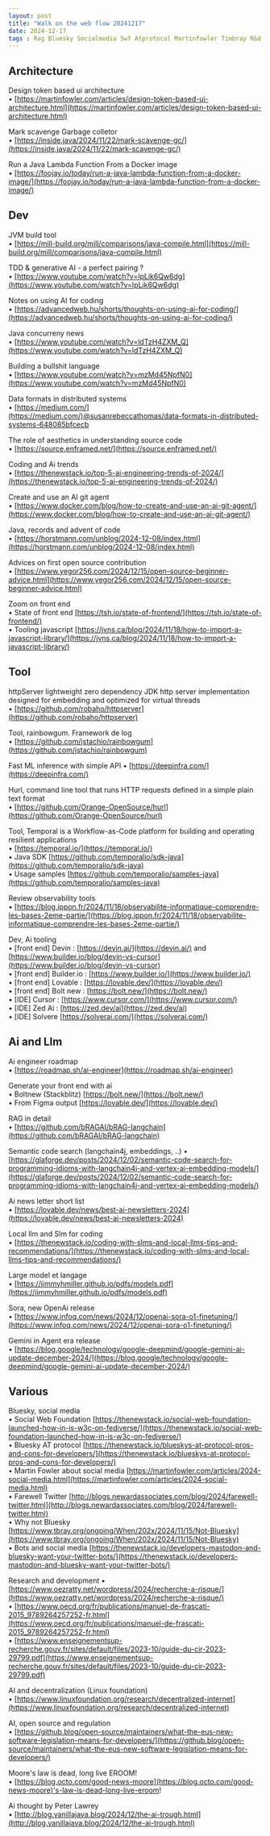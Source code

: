 ```yaml
---
layout: post
title: "Walk on the web flow 20241217"
date: 2024-12-17
tags : Rag Bluesky Socialmedia Swf Atprotocol Martinfowler Timbray R&d Research Httpserver Decentralization Ai Linuxfoundation Jvm Build Log Rainbowgum Newsletter Langchain4j Deepinfra Inference Api Figma Stackbliz Boltnew Lovable Tdd Genai Coding Concurrency Regulation Hurl Http Slm Localllm Language Data Avro Parquet Iceberg Temporal Api Augmenteddeveloper Cursor Roadmap Aiengineer Git Aiagent Records Adventofcode Java Docker Function Lambda Opensource Advice Moore Eroom Law Peterlawrey Openai Sora Observability Zedai Cursor Lovable Boltnew Solverai Devin Builder Gc Garbagecollector Markscavenge 
---
```


## Architecture  

Design token based ui architecture        
	• [https://martinfowler.com/articles/design-token-based-ui-architecture.html](https://martinfowler.com/articles/design-token-based-ui-architecture.html)      

Mark scavenge Garbage colletor     
	• [https://inside.java/2024/11/22/mark-scavenge-gc/](https://inside.java/2024/11/22/mark-scavenge-gc/)     

Run a Java Lambda Function From a Docker image        
	• [https://foojay.io/today/run-a-java-lambda-function-from-a-docker-image/](https://foojay.io/today/run-a-java-lambda-function-from-a-docker-image/)    

## Dev   

JVM build tool    
	• [https://mill-build.org/mill/comparisons/java-compile.html](https://mill-build.org/mill/comparisons/java-compile.html)       

TDD & generative AI - a perfect pairing ?      
	• [https://www.youtube.com/watch?v=IpLik6Qw6dg](https://www.youtube.com/watch?v=IpLik6Qw6dg)         

Notes on using AI for coding      
	• [https://advancedweb.hu/shorts/thoughts-on-using-ai-for-coding/](https://advancedweb.hu/shorts/thoughts-on-using-ai-for-coding/)         

Java concurreny news          
	• [https://www.youtube.com/watch?v=ldTzH4ZXM_Q](https://www.youtube.com/watch?v=ldTzH4ZXM_Q)            

Building a bullshit language        
	• [https://www.youtube.com/watch?v=mzMd45NpfN0](https://www.youtube.com/watch?v=mzMd45NpfN0)         

Data formats in distributed systems       
	• [https://medium.com/](https://medium.com/)@susanrebeccathomas/data-formats-in-distributed-systems-648085bfcecb         

The role of aesthetics in understanding source code       
	• [https://source.enframed.net/](https://source.enframed.net/)        

Coding and Ai trends      
	• [https://thenewstack.io/top-5-ai-engineering-trends-of-2024/](https://thenewstack.io/top-5-ai-engineering-trends-of-2024/)       

Create and use an AI git agent       
	• [https://www.docker.com/blog/how-to-create-and-use-an-ai-git-agent/](https://www.docker.com/blog/how-to-create-and-use-an-ai-git-agent/)           

Java, records and advent of code       
	• [https://horstmann.com/unblog/2024-12-08/index.html](https://horstmann.com/unblog/2024-12-08/index.html)        

Advices on first open source contribution     
	• [https://www.yegor256.com/2024/12/15/open-source-beginner-advice.html](https://www.yegor256.com/2024/12/15/open-source-beginner-advice.html)        

Zoom on front end      
	• State of front end [https://tsh.io/state-of-frontend/](https://tsh.io/state-of-frontend/)       
	• Tooling javascript [https://jvns.ca/blog/2024/11/18/how-to-import-a-javascript-library/](https://jvns.ca/blog/2024/11/18/how-to-import-a-javascript-library/)       

## Tool   

httpServer  lightweight zero dependency JDK http server implementation designed for embedding and optimized for virtual threads         
	• [https://github.com/robaho/httpserver](https://github.com/robaho/httpserver)         

Tool, rainbowgum. Framework de log      
	• [https://github.com/jstachio/rainbowgum](https://github.com/jstachio/rainbowgum)       

Fast ML inference with simple API
	• [https://deepinfra.com/](https://deepinfra.com/)      

Hurl,  command line tool that runs HTTP requests defined in a simple plain text format        
	• [https://github.com/Orange-OpenSource/hurl](https://github.com/Orange-OpenSource/hurl)      

Tool, Temporal is a Workflow-as-Code platform for building and operating resilient applications        
	• [https://temporal.io/](https://temporal.io/)       
	• Java SDK [https://github.com/temporalio/sdk-java](https://github.com/temporalio/sdk-java)        
	• Usage samples [https://github.com/temporalio/samples-java](https://github.com/temporalio/samples-java)        

Review observability tools     
	• [https://blog.ippon.fr/2024/11/18/observabilite-informatique-comprendre-les-bases-2eme-partie/](https://blog.ippon.fr/2024/11/18/observabilite-informatique-comprendre-les-bases-2eme-partie/)       


Dev, Ai tooling       
	• [front end] Devin : [https://devin.ai/](https://devin.ai/) and [https://www.builder.io/blog/devin-vs-cursor](https://www.builder.io/blog/devin-vs-cursor)      
	• [front end] Builder.io : [https://www.builder.io/](https://www.builder.io/)        
	• [front end] Lovable : [https://lovable.dev/](https://lovable.dev/)       
	• [front end] Bolt new : [https://bolt.new/](https://bolt.new/)       
	• [IDE] Cursor : [https://www.cursor.com/](https://www.cursor.com/)         
	• [IDE] Zed Ai : [https://zed.dev/ai](https://zed.dev/ai)      
	• [IDE] Solvere [https://solverai.com/](https://solverai.com/)       


## Ai and Llm

Ai engineer roadmap       
	• [https://roadmap.sh/ai-engineer](https://roadmap.sh/ai-engineer)         

Generate your front end with ai       
	• Boltnew (Stackblitz) [https://bolt.new/](https://bolt.new/)        
	• From Figma output [https://lovable.dev/](https://lovable.dev/)        

RAG in detail      
	• [https://github.com/bRAGAI/bRAG-langchain](https://github.com/bRAGAI/bRAG-langchain)        

Semantic code search (langchain4j, embeddings, ..)
	• [https://glaforge.dev/posts/2024/12/02/semantic-code-search-for-programming-idioms-with-langchain4j-and-vertex-ai-embedding-models/](https://glaforge.dev/posts/2024/12/02/semantic-code-search-for-programming-idioms-with-langchain4j-and-vertex-ai-embedding-models/)   

Ai news letter short list      
	• [https://lovable.dev/news/best-ai-newsletters-2024](https://lovable.dev/news/best-ai-newsletters-2024)       

Local llm and Slm for coding       
	• [https://thenewstack.io/coding-with-slms-and-local-llms-tips-and-recommendations/](https://thenewstack.io/coding-with-slms-and-local-llms-tips-and-recommendations/)           

Large model et langage       
	• [https://jimmyhmiller.github.io/pdfs/models.pdf](https://jimmyhmiller.github.io/pdfs/models.pdf)         

Sora, new OpenAi release       
	• [https://www.infoq.com/news/2024/12/openai-sora-o1-finetuning/](https://www.infoq.com/news/2024/12/openai-sora-o1-finetuning/)        

Gemini in Agent era release        
	• [https://blog.google/technology/google-deepmind/google-gemini-ai-update-december-2024/](https://blog.google/technology/google-deepmind/google-gemini-ai-update-december-2024/)       

## Various

Bluesky, social media        
	• Social Web Foundation [https://thenewstack.io/social-web-foundation-launched-how-in-is-w3c-on-fediverse/](https://thenewstack.io/social-web-foundation-launched-how-in-is-w3c-on-fediverse/)        
	• Bluesky AT protocol [https://thenewstack.io/blueskys-at-protocol-pros-and-cons-for-developers/](https://thenewstack.io/blueskys-at-protocol-pros-and-cons-for-developers/)       
	• Martin Fowler about social media [https://martinfowler.com/articles/2024-social-media.html](https://martinfowler.com/articles/2024-social-media.html)    
	• Farewell Twitter [http://blogs.newardassociates.com/blog/2024/farewell-twitter.html](http://blogs.newardassociates.com/blog/2024/farewell-twitter.html)      
	• Why not Bluesky [https://www.tbray.org/ongoing/When/202x/2024/11/15/Not-Bluesky](https://www.tbray.org/ongoing/When/202x/2024/11/15/Not-Bluesky)          
	• Bots and social media [https://thenewstack.io/developers-mastodon-and-bluesky-want-your-twitter-bots/](https://thenewstack.io/developers-mastodon-and-bluesky-want-your-twitter-bots/)       

Research and development
	• [https://www.oezratty.net/wordpress/2024/recherche-a-risque/](https://www.oezratty.net/wordpress/2024/recherche-a-risque/)      
	• [https://www.oecd.org/fr/publications/manuel-de-frascati-2015_9789264257252-fr.html](https://www.oecd.org/fr/publications/manuel-de-frascati-2015_9789264257252-fr.html)       
	• [https://www.enseignementsup-recherche.gouv.fr/sites/default/files/2023-10/guide-du-cir-2023-29799.pdf](https://www.enseignementsup-recherche.gouv.fr/sites/default/files/2023-10/guide-du-cir-2023-29799.pdf)     

AI and decentralization (Linux foundation)     
	• [https://www.linuxfoundation.org/research/decentralized-internet](https://www.linuxfoundation.org/research/decentralized-internet)           

AI, open source and regulation       
	• [https://github.blog/open-source/maintainers/what-the-eus-new-software-legislation-means-for-developers/](https://github.blog/open-source/maintainers/what-the-eus-new-software-legislation-means-for-developers/)     

Moore's law is dead, long live EROOM!       
	• [https://blog.octo.com/good-news-moore](https://blog.octo.com/good-news-moore)'s-law-is-dead-long-live-eroom!          

Ai thought by Peter Lawrey      
	• [http://blog.vanillajava.blog/2024/12/the-ai-trough.html](http://blog.vanillajava.blog/2024/12/the-ai-trough.html)      

